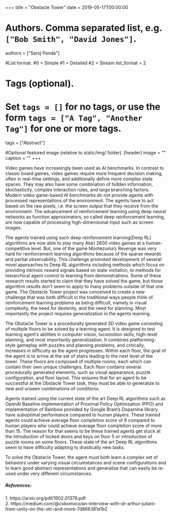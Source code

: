 +++
title = "Obstacle Tower" 
date = 2019-05-17T00:00:00

# Authors. Comma separated list, e.g. `["Bob Smith", "David Jones"]`.
authors = ["Saroj Panda"]

#List format.
#0 = Simple
#1 = Detailed
#2 = Stream
list_format = 2

# Tags (optional).
#   Set `tags = []` for no tags, or use the form `tags = ["A Tag", "Another Tag"]` for one or more tags.
tags = ["Abstract"]

#Optional featured image (relative to static/img/ folder).
[header] 
image = "" 
caption = "" 
+++

Video games have increasingly been used as AI benchmarks. In contrast to classic board games, video games require more frequent decision making, often in real-time settings, and additionally define more complex state spaces. They may also have some combination of hidden information, stochasticity, complex interaction rules, and large branching factors. Modern video game-based AI benchmarks do not provide agents with processed representations of the environment. The agents have to act based on the raw pixels, i.e. the screen output that they receive from the environment. The advancement of reinforcement learning using deep neural networks as function approximators, so called deep reinforcement learning, are now capable of processing high-dimensional input such as screen images. 

The agents trained using such deep reinforcement learning(Deep RL) algorithms are now able to play many Atari 2600 video games at a human-competitive level.  But, one of the game Montezuma’s Revenge was very hard for reinforcement learning algorithms because of the sparse rewards and partial observability. This challenge promoted development of several novel approaches to Deep RL algorithms including methods which focus on providing intrinsic reward signals based on state visitation, to methods for hierarchical agent control to learning from demonstrations. Some of these research results started to claim that they have solved the game, but those algorithm results don’t seem to apply to many problems outside of that one game. The Obstacle Tower project was conceived to create a new challenge that was both difficult in the traditional ways people think of reinforcement learning problems as being difficult, namely in visual complexity, the need for dexterity, and the need for planning. Most importantly the project requires generalization in the agents learning. 

The Obstacle Tower is a procedurally generated 3D video game consisting of multiple floors to be solved by a learning agent. It is designed to test learning agent’s abilities in computer vision, locomotion skills, high-level planning, and most importantly generalization. It combines platforming-style gameplay with puzzles and planning problems, and critically, increases in difficulty as the agent progresses. Within each floor, the goal of the agent is to arrive at the set of stairs leading to the next level of the tower. These floors are composed of multiple rooms, each which can contain their own unique challenges. Each floor contains several procedurally generated elements, such as visual appearance, puzzle configuration, and floor layout. This ensures that for an agent to be successful at the Obstacle Tower task, they must be able to generalize to new and unseen combinations of conditions.

Agents trained using the current state of the art Deep RL algorithms such as OpenAI Baseline implementation of Proximal Policy Optimization (PPO) and implementation of Rainbow provided by Google Brain’s Dopamine library have suboptimal performance compared to human players. These trained agents could achieve average floor completion score of 6 compared to human players who could achieve average floor completion score of more than 15. The reason for that seems to be these trained agents get stuck at the introduction of locked doors and keys on floor 5 or introduction of puzzle rooms on some floors. These state of the art Deep RL algorithms seem to have difficulty adapting to drastically new tasks.
    
To solve the Obstacle Tower, the agent must both learn a complex set of behaviors under varying visual circumstances and scene configurations and to learn good abstract representations and generalize that can easily be re-used under very different circumstances.

<h5> References: </h5>
1.	https://arxiv.org/pdf/1902.01378.pdf  <br>
2.	https://medium.com/@cxbxmxcx/an-interview-with-dr-arthur-juliani-from-unity-on-the-otc-and-more-7d866381e1b2

